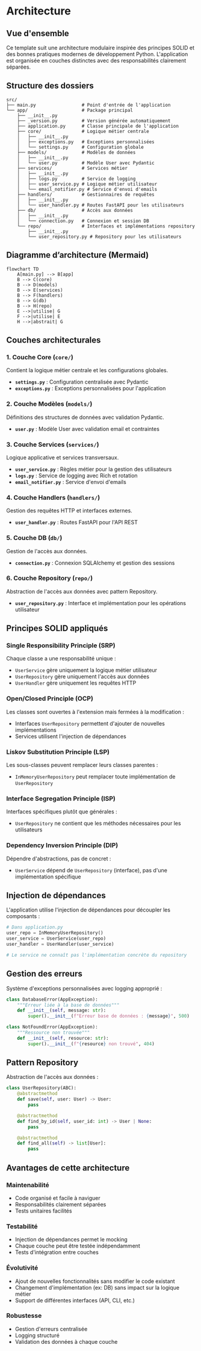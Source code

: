 # Architecture

## Vue d'ensemble

Ce template suit une architecture modulaire inspirée des principes SOLID et des bonnes pratiques modernes de développement Python. L'application est organisée en couches distinctes avec des responsabilités clairement séparées.

## Structure des dossiers

```
src/
├── main.py                 # Point d'entrée de l'application
└── app/                    # Package principal
    ├── __init__.py
    ├── _version.py         # Version générée automatiquement
    ├── application.py      # Classe principale de l'application
    ├── core/               # Logique métier centrale
    │   ├── __init__.py
    │   ├── exceptions.py   # Exceptions personnalisées
    │   └── settings.py     # Configuration globale
    ├── models/             # Modèles de données
    │   ├── __init__.py
    │   └── user.py         # Modèle User avec Pydantic
    ├── services/           # Services métier
    │   ├── __init__.py
    │   ├── logs.py         # Service de logging
    │   ├── user_service.py # Logique métier utilisateur
    │   └── email_notifier.py # Service d'envoi d'emails
    ├── handlers/           # Gestionnaires de requêtes
    │   ├── __init__.py
    │   └── user_handler.py # Routes FastAPI pour les utilisateurs
    ├── db/                 # Accès aux données
    │   ├── __init__.py
    │   └── connection.py   # Connexion et session DB
    └── repo/               # Interfaces et implémentations repository
        ├── __init__.py
        └── user_repository.py # Repository pour les utilisateurs
```

## Diagramme d’architecture (Mermaid)

```mermaid
flowchart TD
    A[main.py] --> B[app]
    B --> C(core)
    B --> D(models)
    B --> E(services)
    B --> F(handlers)
    B --> G(db)
    B --> H(repo)
    E -->|utilise| G
    F -->|utilise| E
    H -->|abstrait| G
```

## Couches architecturales

### 1. Couche Core (`core/`)

Contient la logique métier centrale et les configurations globales.

- **`settings.py`** : Configuration centralisée avec Pydantic
- **`exceptions.py`** : Exceptions personnalisées pour l'application

### 2. Couche Modèles (`models/`)

Définitions des structures de données avec validation Pydantic.

- **`user.py`** : Modèle User avec validation email et contraintes

### 3. Couche Services (`services/`)

Logique applicative et services transversaux.

- **`user_service.py`** : Règles métier pour la gestion des utilisateurs
- **`logs.py`** : Service de logging avec Rich et rotation
- **`email_notifier.py`** : Service d'envoi d'emails

### 4. Couche Handlers (`handlers/`)

Gestion des requêtes HTTP et interfaces externes.

- **`user_handler.py`** : Routes FastAPI pour l'API REST

### 5. Couche DB (`db/`)

Gestion de l'accès aux données.

- **`connection.py`** : Connexion SQLAlchemy et gestion des sessions

### 6. Couche Repository (`repo/`)

Abstraction de l'accès aux données avec pattern Repository.

- **`user_repository.py`** : Interface et implémentation pour les opérations utilisateur

## Principes SOLID appliqués

### Single Responsibility Principle (SRP)

Chaque classe a une responsabilité unique :

- `UserService` gère uniquement la logique métier utilisateur
- `UserRepository` gère uniquement l'accès aux données
- `UserHandler` gère uniquement les requêtes HTTP

### Open/Closed Principle (OCP)

Les classes sont ouvertes à l'extension mais fermées à la modification :

- Interfaces `UserRepository` permettent d'ajouter de nouvelles implémentations
- Services utilisent l'injection de dépendances

### Liskov Substitution Principle (LSP)

Les sous-classes peuvent remplacer leurs classes parentes :

- `InMemoryUserRepository` peut remplacer toute implémentation de `UserRepository`

### Interface Segregation Principle (ISP)

Interfaces spécifiques plutôt que générales :

- `UserRepository` ne contient que les méthodes nécessaires pour les utilisateurs

### Dependency Inversion Principle (DIP)

Dépendre d'abstractions, pas de concret :

- `UserService` dépend de `UserRepository` (interface), pas d'une implémentation spécifique

## Injection de dépendances

L'application utilise l'injection de dépendances pour découpler les composants :

```python
# Dans application.py
user_repo = InMemoryUserRepository()
user_service = UserService(user_repo)
user_handler = UserHandler(user_service)

# Le service ne connaît pas l'implémentation concrète du repository
```

## Gestion des erreurs

Système d'exceptions personnalisées avec logging approprié :

```python
class DatabaseError(AppException):
    """Erreur liée à la base de données"""
    def __init__(self, message: str):
        super().__init__(f"Erreur base de données : {message}", 500)

class NotFoundError(AppException):
    """Ressource non trouvée"""
    def __init__(self, resource: str):
        super().__init__(f"{resource} non trouvé", 404)
```

## Pattern Repository

Abstraction de l'accès aux données :

```python
class UserRepository(ABC):
    @abstractmethod
    def save(self, user: User) -> User:
        pass

    @abstractmethod
    def find_by_id(self, user_id: int) -> User | None:
        pass

    @abstractmethod
    def find_all(self) -> list[User]:
        pass
```

## Avantages de cette architecture

### Maintenabilité

- Code organisé et facile à naviguer
- Responsabilités clairement séparées
- Tests unitaires facilités

### Testabilité

- Injection de dépendances permet le mocking
- Chaque couche peut être testée indépendamment
- Tests d'intégration entre couches

### Évolutivité

- Ajout de nouvelles fonctionnalités sans modifier le code existant
- Changement d'implémentation (ex: DB) sans impact sur la logique métier
- Support de différentes interfaces (API, CLI, etc.)

### Robustesse

- Gestion d'erreurs centralisée
- Logging structuré
- Validation des données à chaque couche
 
 
